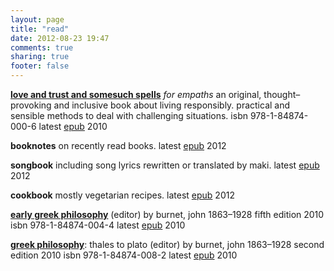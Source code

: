 ```yaml
---
layout: page
title: "read"
date: 2012-08-23 19:47
comments: true
sharing: true
footer: false
---
```


**[love and trust and somesuch spells][somesuch]** *for empaths* an original, thought–provoking and inclusive book about living responsibly. practical and sensible methods to deal with challenging situations. isbn 978-1-84874-000-6 latest [epub][somesuchepub] 2010

[somesuch]: http://makiaea.org/read/somesuch.html
[somesuchepub]: http://dl.getdropbox.com/u/2891399/press/somesuch/20120112makiaeasomesuch.epub

**booknotes** on recently read books. latest [epub][makiaeabooknotes] 2012  

[makiaeabooknotes]: http://dl.dropbox.com/u/2891399/org/booknotes/makiaeabooknotes.epub
[flowersforbooknotes]: http://dl.getdropbox.com/u/2891399/org/picturebook/20120420flowersforbooknotes.jpg

**songbook** including song lyrics rewritten or translated by maki. latest [epub][makiaeasongbook] 2012 

[makiaeasongbook]: http://dl.dropbox.com/u/2891399/org/songbook/makiaeasongbook.epub
[makiaeasongbook01]: http://dl.dropbox.com/u/2891399/org/songbook/makiaeasongbook01.epub
[makiaeasongbook02]: http://dl.dropbox.com/u/2891399/org/songbook/makiaeasongbook02.epub

**cookbook** mostly vegetarian recipes. latest [epub][cookbook] 2012

[cookbook]: http://dl.dropbox.com/u/2891399/org/cookbook/jennyandmakicookbook.epub

**[early greek philosophy][]** (editor) by burnet, john 1863–1928 fifth edition 2010 isbn 978-1-84874-004-4 latest [epub][earlygreekphilosophy] 2010

[early greek philosophy]: http://makiaea.org/read/earlygreekphilosophy.html
[earlygreekphilosophy]: http://dl.dropbox.com/u/2891399/press/burnet/earlygreekphilosophy/earlygreekphilosophy.epub

**[greek philosophy][]**: thales to plato (editor) by burnet, john 1863–1928 second edition 2010 isbn 978-1-84874-008-2 latest [epub][greekphilosophy] 2010

[greek philosophy]: http://makiaea.org/read/greekphilosophy.html
[greekphilosophy]: http://dl.dropbox.com/u/2891399/press/burnet/greekphilosophy/greekphilosophy.epub





